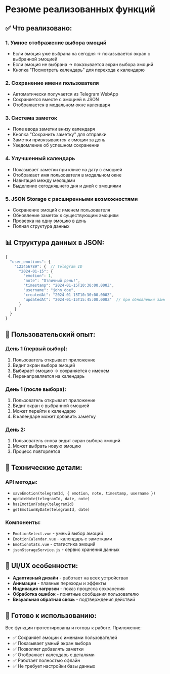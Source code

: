 # Резюме реализованных функций

## ✅ Что реализовано:

### 1. **Умное отображение выбора эмоций**
- Если эмоция уже выбрана на сегодня → показывается экран с выбранной эмоцией
- Если эмоция не выбрана → показывается экран выбора эмоций
- Кнопка "Посмотреть календарь" для перехода к календарю

### 2. **Сохранение имени пользователя**
- Автоматически получается из Telegram WebApp
- Сохраняется вместе с эмоцией в JSON
- Отображается в модальном окне календаря

### 3. **Система заметок**
- Поле ввода заметки внизу календаря
- Кнопка "Сохранить заметку" для отправки
- Заметки привязываются к эмоции за день
- Уведомление об успешном сохранении

### 4. **Улучшенный календарь**
- Показывает заметки при клике на дату с эмоцией
- Отображает имя пользователя в модальном окне
- Навигация между месяцами
- Выделение сегодняшнего дня и дней с эмоциями

### 5. **JSON Storage с расширенными возможностями**
- Сохранение эмоций с именем пользователя
- Обновление заметок к существующим эмоциям
- Проверка на одну эмоцию в день
- Полная структура данных

## 📊 Структура данных в JSON:

```javascript
{
  "user_emotions": {
    "123456789": {  // Telegram ID
      "2024-01-15": {
        "emotion": 1,
        "note": "Отличный день!",
        "timestamp": "2024-01-15T10:30:00.000Z",
        "username": "john_doe",
        "createdAt": "2024-01-15T10:30:00.000Z",
        "updatedAt": "2024-01-15T15:45:00.000Z"  // при обновлении заметки
      }
    }
  }
}
```

## 🎯 Пользовательский опыт:

### День 1 (первый выбор):
1. Пользователь открывает приложение
2. Видит экран выбора эмоций
3. Выбирает эмоцию → сохраняется с именем
4. Перенаправляется на календарь

### День 1 (после выбора):
1. Пользователь открывает приложение
2. Видит экран с выбранной эмоцией
3. Может перейти к календарю
4. В календаре может добавить заметку

### День 2:
1. Пользователь снова видит экран выбора эмоций
2. Может выбрать новую эмоцию
3. Процесс повторяется

## 🔧 Технические детали:

### API методы:
- `saveEmotion(telegramId, { emotion, note, timestamp, username })`
- `updateNote(telegramId, date, note)`
- `hasEmotionToday(telegramId)`
- `getEmotionByDate(telegramId, date)`

### Компоненты:
- `EmotionSelect.vue` - умный выбор эмоций
- `EmotionCalendar.vue` - календарь с заметками
- `EmotionStats.vue` - статистика эмоций
- `jsonStorageService.js` - сервис хранения данных

## 🎨 UI/UX особенности:

- **Адаптивный дизайн** - работает на всех устройствах
- **Анимации** - плавные переходы и эффекты
- **Индикация загрузки** - показ процесса сохранения
- **Обработка ошибок** - понятные сообщения пользователю
- **Визуальная обратная связь** - подтверждения действий

## 🚀 Готово к использованию:

Все функции протестированы и готовы к работе. Приложение:
- ✅ Сохраняет эмоции с именами пользователей
- ✅ Показывает умный экран выбора
- ✅ Позволяет добавлять заметки
- ✅ Отображает календарь с деталями
- ✅ Работает полностью офлайн
- ✅ Не требует настройки базы данных 